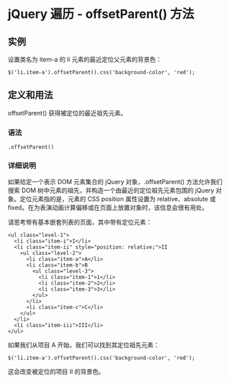 # jQuery 遍历 - offsetParent() 方法



## 实例

设置类名为 item-a 的 li 元素的最近定位父元素的背景色：

```
$('li.item-a').offsetParent().css('background-color', 'red');

```

## 定义和用法

offsetParent() 获得被定位的最近祖先元素。

### 语法

```
.offsetParent()
```

### 详细说明

如果给定一个表示 DOM 元素集合的 jQuery 对象，.offsetParent() 方法允许我们搜索 DOM 树中元素的祖先，并构造一个由最近的定位祖先元素包围的 jQuery 对象。定位元素指的是，元素的 CSS position 属性设置为 relative、absolute 或 fixed。在为表演动画计算偏移或在页面上放置对象时，该信息会很有用处。

请思考带有基本嵌套列表的页面，其中带有定位元素：

```
<ul class="level-1">
  <li class="item-i">I</li>
  <li class="item-ii" style="position: relative;">II
    <ul class="level-2">
      <li class="item-a">A</li>
      <li class="item-b">B
        <ul class="level-3">
          <li class="item-1">1</li>
          <li class="item-2">2</li>
          <li class="item-3">3</li>
        </ul>
      </li>
      <li class="item-c">C</li>
    </ul>
  </li>
  <li class="item-iii">III</li>
</ul>

```

如果我们从项目 A 开始，我们可以找到其定位祖先元素：

```
$('li.item-a').offsetParent().css('background-color', 'red');
```

这会改变被定位的项目 II 的背景色。



